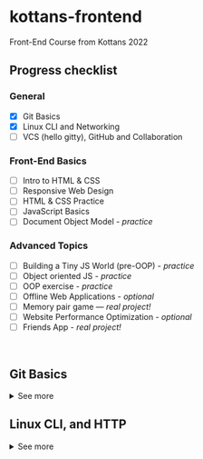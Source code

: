 # kottans-frontend

Front-End Course from Kottans 2022

## Progress checklist

### General
- [x] Git Basics
- [x] Linux CLI and Networking
- [ ] VCS (hello gitty), GitHub and Collaboration

### Front-End Basics
- [ ] Intro to HTML & CSS
- [ ] Responsive Web Design
- [ ] HTML & CSS Practice
- [ ] JavaScript Basics
- [ ] Document Object Model - *practice*

### Advanced Topics
- [ ] Building a Tiny JS World (pre-OOP) - *practice*
- [ ] Object oriented JS - *practice*
- [ ] OOP exercise - *practice*
- [ ] Offline Web Applications - *optional*
- [ ] Memory pair game — *real project!*
- [ ] Website Performance Optimization - *optional*
- [ ] Friends App - *real project!*

<br>

## Git Basics
<details>
    <summary>
      See more
    </summary>
  <p>
  
   Thanks to the **"Introduction to Git and GitHub"** course, I refreshed my knowledge of Git and learned several useful and previously unknown commands.<br><br>
  
  <img alt="Introduction to Git and GitHub" src="https://raw.githubusercontent.com/franchukv/kottans-frontend/main/git-and-github/img/Introduction%20to%20Git%20and%20GitHub.jpg"><br><br>
  
   The site [learngitbranching](https://learngitbranching.js.org/) surprised me with the fact that there is something similar for studying Git, it was interesting to go through the tasks, I consider it very useful for learning the material that there is an opportunity to visually work with quite abstract concepts, such as brunches, etc.<br><br>
     

  <img alt="Introduction Sequence, Ramping Up" src="https://raw.githubusercontent.com/franchukv/kottans-frontend/main/git-and-github/img/Introduction%20Sequence%2C%20Ramping%20Up.jpg">
  <img alt="Push & Pull" src="https://raw.githubusercontent.com/franchukv/kottans-frontend/main/git-and-github/img/Push%20%26%20Pull.jpg"><br><br>

  > P.S. Previously, I already created a Git **[Git cheat sheet](https://github.com/franchukv/Git-Commands/)** for myself, in which I described all the commands I know in my own words.
    
  </p>
</details>

## Linux CLI, and HTTP

<details>
    <summary>
    See more
    </summary>
    
  <p>

[Linux Survival](https://linuxsurvival.com/) was an interesting journey, I know that Linus Torvalds created Linux and Git, so it was interesting to see the same decisions in the command names and in general to observe the behavior and logic of the system.


  <img alt="quiz-1" src="/img/quiz-1.jpg"><br><br>
  <img alt="quiz-2" src="/img/quiz-2.jpg"><br><br>
  <img alt="quiz-3" src="/img/quiz-3.jpg"><br><br>
  <img alt="quiz-4" src="/img/quiz-4.jpg"><br><br>


Articles about **HTTP** was interesting and useful. I found them some hard to understand some details at first because of a lot of theory, but at end of article I found that all this puzzle was made up correct in my head!<br><br>
So definitely all this information will be useful in the future to understand some things.
  </p>
</details>
